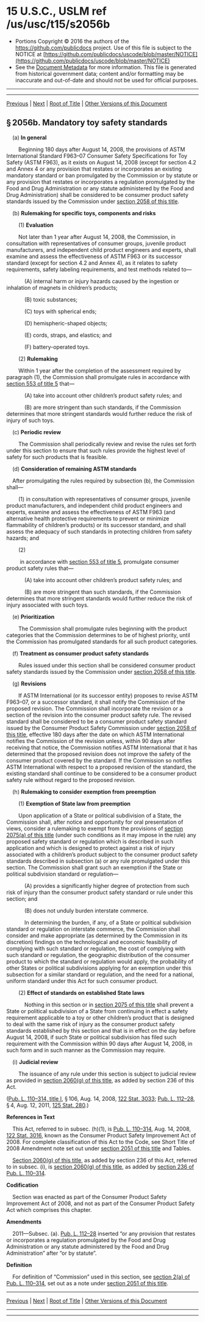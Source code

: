 ---
---

# 15 U.S.C., USLM ref /us/usc/t15/s2056b

* Portions Copyright © 2016 the authors of the https://github.com/publicdocs project.
  Use of this file is subject to the NOTICE at [https://github.com/publicdocs/uscode/blob/master/NOTICE](https://github.com/publicdocs/uscode/blob/master/NOTICE)
* See the [Document Metadata](././../../../..//README.md) for more information.
  This file is generated from historical government data; content and/or formatting may be inaccurate and out-of-date and should not be used for official purposes.

----------
----------

[Previous](./../../../..//us/usc/t15/ch47/m__us_usc_t15_s2056a.md) | [Next](./../../../..//us/usc/t15/ch47/m__us_usc_t15_s2056c.md) | [Root of Title](./../../../../) | [Other Versions of this Document](https://publicdocs.github.io/go/links?ns=uslm&ref=%2Fus%2Fusc%2Ft15%2Fs2056b)

## § 2056b. Mandatory toy safety standards

    (a) __In general__ 

        Beginning 180 days after August 14, 2008, the provisions of ASTM International Standard F963–07 Consumer Safety Specifications for Toy Safety (ASTM F963), as it exists on August 14, 2008 (except for section 4.2 and Annex 4 or any provision that restates or incorporates an existing mandatory standard or ban promulgated by the Commission or by statute or any provision that restates or incorporates a regulation promulgated by the Food and Drug Administration or any statute administered by the Food and Drug Administration) shall be considered to be consumer product safety standards issued by the Commission under [section 2058 of this title][/us/usc/t15/s2058].

    (b) __Rulemaking for specific toys, components and risks__ 

        (1) __Evaluation__ 

        Not later than 1 year after August 14, 2008, the Commission, in consultation with representatives of consumer groups, juvenile product manufacturers, and independent child product engineers and experts, shall examine and assess the effectiveness of ASTM F963 or its successor standard (except for section 4.2 and Annex 4), as it relates to safety requirements, safety labeling requirements, and test methods related to—

            (A) internal harm or injury hazards caused by the ingestion or inhalation of magnets in children’s products;

            (B) toxic substances;

            (C) toys with spherical ends;

            (D) hemispheric-shaped objects;

            (E) cords, straps, and elastics; and

            (F) battery-operated toys.

        (2) __Rulemaking__ 

        Within 1 year after the completion of the assessment required by paragraph (1), the Commission shall promulgate rules in accordance with [section 553 of title 5][/us/usc/t5/s553] that—

            (A) take into account other children’s product safety rules; and

            (B) are more stringent than such standards, if the Commission determines that more stringent standards would further reduce the risk of injury of such toys.

    (c) __Periodic review__ 

        The Commission shall periodically review and revise the rules set forth under this section to ensure that such rules provide the highest level of safety for such products that is feasible.

    (d) __Consideration of remaining ASTM standards__ 

    After promulgating the rules required by subsection (b), the Commission shall—

        (1) in consultation with representatives of consumer groups, juvenile product manufacturers, and independent child product engineers and experts, examine and assess the effectiveness of ASTM F963 (and alternative health protective requirements to prevent or minimize flammability of children’s products) or its successor standard, and shall assess the adequacy of such standards in protecting children from safety hazards; and

        (2)

         in accordance with [section 553 of title 5][/us/usc/t5/s553], promulgate consumer product safety rules that—

            (A) take into account other children’s product safety rules; and

            (B) are more stringent than such standards, if the Commission determines that more stringent standards would further reduce the risk of injury associated with such toys.

    (e) __Prioritization__ 

        The Commission shall promulgate rules beginning with the product categories that the Commission determines to be of highest priority, until the Commission has promulgated standards for all such product categories.

    (f) __Treatment as consumer product safety standards__ 

        Rules issued under this section shall be considered consumer product safety standards issued by the Commission under [section 2058 of this title][/us/usc/t15/s2058].

    (g) __Revisions__ 

        If ASTM International (or its successor entity) proposes to revise ASTM F963–07, or a successor standard, it shall notify the Commission of the proposed revision. The Commission shall incorporate the revision or a section of the revision into the consumer product safety rule. The revised standard shall be considered to be a consumer product safety standard issued by the Consumer Product Safety Commission under [section 2058 of this title][/us/usc/t15/s2058], effective 180 days after the date on which ASTM International notifies the Commission of the revision unless, within 90 days after receiving that notice, the Commission notifies ASTM International that it has determined that the proposed revision does not improve the safety of the consumer product covered by the standard. If the Commission so notifies ASTM International with respect to a proposed revision of the standard, the existing standard shall continue to be considered to be a consumer product safety rule without regard to the proposed revision.

    (h) __Rulemaking to consider exemption from preemption__ 

        (1) __Exemption of State law from preemption__ 

        Upon application of a State or political subdivision of a State, the Commission shall, after notice and opportunity for oral presentation of views, consider a rulemaking to exempt from the provisions of [section 2075(a) of this title][/us/usc/t15/s2075/a] (under such conditions as it may impose in the rule) any proposed safety standard or regulation which is described in such application and which is designed to protect against a risk of injury associated with a children’s product subject to the consumer product safety standards described in subsection (a) or any rule promulgated under this section. The Commission shall grant such an exemption if the State or political subdivision standard or regulation—

            (A) provides a significantly higher degree of protection from such risk of injury than the consumer product safety standard or rule under this section; and

            (B) does not unduly burden interstate commerce.

            In determining the burden, if any, of a State or political subdivision standard or regulation on interstate commerce, the Commission shall consider and make appropriate (as determined by the Commission in its discretion) findings on the technological and economic feasibility of complying with such standard or regulation, the cost of complying with such standard or regulation, the geographic distribution of the consumer product to which the standard or regulation would apply, the probability of other States or political subdivisions applying for an exemption under this subsection for a similar standard or regulation, and the need for a national, uniform standard under this Act for such consumer product.

        (2) __Effect of standards on established State laws__ 

            Nothing in this section or in [section 2075 of this title][/us/usc/t15/s2075] shall prevent a State or political subdivision of a State from continuing in effect a safety requirement applicable to a toy or other children’s product that is designed to deal with the same risk of injury as the consumer product safety standards established by this section and that is in effect on the day before August 14, 2008, if such State or political subdivision has filed such requirement with the Commission within 90 days after August 14, 2008, in such form and in such manner as the Commission may require.

    (i) __Judicial review__ 

        The issuance of any rule under this section is subject to judicial review as provided in [section 2060(g) of this title][/us/usc/t15/s2060/g], as added by section 236 of this Act.

([Pub. L. 110–314, title I][/us/pl/110/314/tI], § 106, Aug. 14, 2008, [122 Stat. 3033][/us/stat/122/3033]; [Pub. L. 112–28][/us/pl/112/28], § 4, Aug. 12, 2011, [125 Stat. 280][/us/stat/125/280].)

 __References in Text__ 

    This Act, referred to in subsec. (h)(1), is [Pub. L. 110–314][/us/pl/110/314], Aug. 14, 2008, [122 Stat. 3016][/us/stat/122/3016], known as the Consumer Product Safety Improvement Act of 2008. For complete classification of this Act to the Code, see Short Title of 2008 Amendment note set out under [section 2051 of this title][/us/usc/t15/s2051] and Tables.

    [Section 2060(g) of this title][/us/usc/t15/s2060/g], as added by section 236 of this Act, referred to in subsec. (i), is [section 2060(g) of this title][/us/usc/t15/s2060/g], as added by [section 236 of Pub. L. 110–314][/us/pl/110/314/s236].

 __Codification__ 

    Section was enacted as part of the Consumer Product Safety Improvement Act of 2008, and not as part of the Consumer Product Safety Act which comprises this chapter.

 __Amendments__ 

    2011—Subsec. (a). [Pub. L. 112–28][/us/pl/112/28] inserted “or any provision that restates or incorporates a regulation promulgated by the Food and Drug Administration or any statute administered by the Food and Drug Administration” after “or by statute”.

 __Definition__ 

    For definition of “Commission” used in this section, see [section 2(a) of Pub. L. 110–314][/us/pl/110/314/s2/a], set out as a note under [section 2051 of this title][/us/usc/t15/s2051].

----------

[Previous](./../../../..//us/usc/t15/ch47/m__us_usc_t15_s2056a.md) | [Next](./../../../..//us/usc/t15/ch47/m__us_usc_t15_s2056c.md) | [Root of Title](./../../../../) | [Other Versions of this Document](https://publicdocs.github.io/go/links?ns=uslm&ref=%2Fus%2Fusc%2Ft15%2Fs2056b)

----------
----------

[/us/usc/t15/s2058]: https://publicdocs.github.io/go/links?ns=uslm&ref=%2Fus%2Fusc%2Ft15%2Fs2058
[/us/usc/t5/s553]: https://publicdocs.github.io/go/links?ns=uslm&ref=%2Fus%2Fusc%2Ft5%2Fs553
[/us/usc/t5/s553]: https://publicdocs.github.io/go/links?ns=uslm&ref=%2Fus%2Fusc%2Ft5%2Fs553
[/us/usc/t15/s2058]: https://publicdocs.github.io/go/links?ns=uslm&ref=%2Fus%2Fusc%2Ft15%2Fs2058
[/us/usc/t15/s2058]: https://publicdocs.github.io/go/links?ns=uslm&ref=%2Fus%2Fusc%2Ft15%2Fs2058
[/us/usc/t15/s2075/a]: https://publicdocs.github.io/go/links?ns=uslm&ref=%2Fus%2Fusc%2Ft15%2Fs2075%2Fa
[/us/usc/t15/s2075]: https://publicdocs.github.io/go/links?ns=uslm&ref=%2Fus%2Fusc%2Ft15%2Fs2075
[/us/usc/t15/s2060/g]: https://publicdocs.github.io/go/links?ns=uslm&ref=%2Fus%2Fusc%2Ft15%2Fs2060%2Fg
[/us/pl/110/314/tI]: https://publicdocs.github.io/go/links?ns=uslm&ref=%2Fus%2Fpl%2F110%2F314%2FtI
[/us/stat/122/3033]: https://publicdocs.github.io/go/links?ns=uslm&ref=%2Fus%2Fstat%2F122%2F3033
[/us/pl/112/28]: https://publicdocs.github.io/go/links?ns=uslm&ref=%2Fus%2Fpl%2F112%2F28
[/us/stat/125/280]: https://publicdocs.github.io/go/links?ns=uslm&ref=%2Fus%2Fstat%2F125%2F280
[/us/pl/110/314]: https://publicdocs.github.io/go/links?ns=uslm&ref=%2Fus%2Fpl%2F110%2F314
[/us/stat/122/3016]: https://publicdocs.github.io/go/links?ns=uslm&ref=%2Fus%2Fstat%2F122%2F3016
[/us/usc/t15/s2051]: https://publicdocs.github.io/go/links?ns=uslm&ref=%2Fus%2Fusc%2Ft15%2Fs2051
[/us/usc/t15/s2060/g]: https://publicdocs.github.io/go/links?ns=uslm&ref=%2Fus%2Fusc%2Ft15%2Fs2060%2Fg
[/us/usc/t15/s2060/g]: https://publicdocs.github.io/go/links?ns=uslm&ref=%2Fus%2Fusc%2Ft15%2Fs2060%2Fg
[/us/pl/110/314/s236]: https://publicdocs.github.io/go/links?ns=uslm&ref=%2Fus%2Fpl%2F110%2F314%2Fs236
[/us/pl/112/28]: https://publicdocs.github.io/go/links?ns=uslm&ref=%2Fus%2Fpl%2F112%2F28
[/us/pl/110/314/s2/a]: https://publicdocs.github.io/go/links?ns=uslm&ref=%2Fus%2Fpl%2F110%2F314%2Fs2%2Fa
[/us/usc/t15/s2051]: https://publicdocs.github.io/go/links?ns=uslm&ref=%2Fus%2Fusc%2Ft15%2Fs2051


